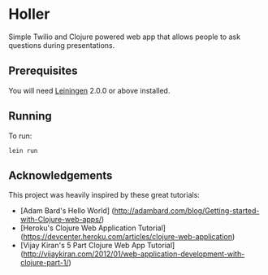 # Holler

Simple Twilio and Clojure powered web app that allows people to ask questions during presentations.

## Prerequisites

You will need [Leiningen][] 2.0.0 or above installed.

[leiningen]: https://github.com/technomancy/leiningen

## Running

To run:

    lein run

## Acknowledgements

This project was heavily inspired by these great tutorials:
- [Adam Bard's Hello World] (http://adambard.com/blog/Getting-started-with-Clojure-web-apps/)
- [Heroku's Clojure Web Application Tutorial] (https://devcenter.heroku.com/articles/clojure-web-application)
- [Vijay Kiran's 5 Part Clojure Web App Tutorial] (http://vijaykiran.com/2012/01/web-application-development-with-clojure-part-1/)
